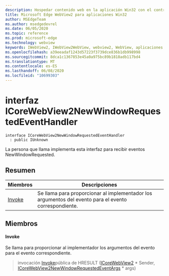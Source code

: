 ```yaml
---
description: Hospedar contenido web en la aplicación Win32 con el control Microsoft Edge WebView2
title: Microsoft Edge WebView2 para aplicaciones Win32
author: MSEdgeTeam
ms.author: msedgedevrel
ms.date: 06/05/2020
ms.topic: reference
ms.prod: microsoft-edge
ms.technology: webview
keywords: IWebView2, IWebView2WebView, webview2, WebView, aplicaciones Win32, Win32, Edge, ICoreWebView2, ICoreWebView2Controller, control de explorador, HTML Edge
ms.openlocfilehash: a39eeadaf1243d57223f3739dce836b1db998998
ms.sourcegitcommit: 8dca1c1367853e45a0a975bc89b1818adb117bd4
ms.translationtype: MT
ms.contentlocale: es-ES
ms.lasthandoff: 06/08/2020
ms.locfileid: "10699303"
---
```

# interfaz ICoreWebView2NewWindowRequestedEventHandler 

```
interface ICoreWebView2NewWindowRequestedEventHandler
  : public IUnknown
```

La persona que llama implementa esta interfaz para recibir eventos NewWindowRequested.

## Resumen

 Miembros                        | Descripciones
--------------------------------|---------------------------------------------
[Invoke](#invoke) | Se llama para proporcionar al implementador los argumentos del evento para el evento correspondiente.

## Miembros

#### Invoke 

Se llama para proporcionar al implementador los argumentos del evento para el evento correspondiente.

> invocación [Invoke](#invoke)pública de HRESULT ([ICoreWebView2](icorewebview2.md) * Sender, [ICoreWebView2NewWindowRequestedEventArgs](icorewebview2newwindowrequestedeventargs.md) * args)

